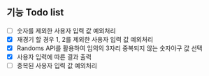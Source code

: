 ## 기능 Todo list

- [ ] 숫자를 제외한 사용자 입력 값 예외처리
- [x] 재경기 할 경우 1, 2를 제외한 사용자 입력 값 예외처리
- [x] Randoms API를 활용하여 임의의 3자리 중복되지 않는 숫자야구 값 선택
- [x] 사용자 입력에 따른 결과 출력
- [ ] 중복된 사용자 입력 값 예외처리